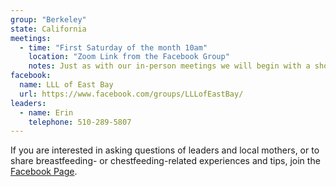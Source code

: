 ```yaml
---
group: "Berkeley"
state: California
meetings:
  - time: "First Saturday of the month 10am"
    location: "Zoom Link from the Facebook Group"
    notes: Just as with our in-person meetings we will begin with a short introduction from our leaders and then go round robin discussing nursing questions, issues, triumphs, and more! We welcome nursing parents, partners, babies, etc. and anyone who wishes to support nursing.
facebook:
  name: LLL of East Bay
  url: https://www.facebook.com/groups/LLLofEastBay/
leaders:
  - name: Erin
    telephone: 510-289-5807
---
```

If you are interested in asking questions of leaders and local mothers, or to share breastfeeding- or chestfeeding-related experiences and tips, join the [Facebook Page](https://www.facebook.com/groups/LLLofEastBay/).